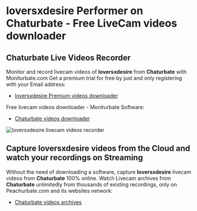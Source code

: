 # loversxdesire Performer on Chaturbate - Free LiveCam videos downloader

## Chaturbate Live Videos Recorder

Monitor and record livecam videos of **loversxdesire** from **Chaturbate** with Moniturbate.com
Get a premium trial for free by just and only registering with your Email address:
* [loversxdesire Premium videos downloader](https://moniturbate.com/request-demo-licence-key.html)

Free livecam videos downloader - Moniturbate Software:
* [Chaturbate videos downloader](https://moniturbate.com/moniturbate-download-software.html)

![loversxdesire livecam videos recorder](https://peachurnet.com/templates/moniturbate-software.png)


## Capture loversxdesire videos from the Cloud and watch your recordings on Streaming

Without the need of downloading a software, capture **loversxdesire** livecam videos from **Chaturbate** 100% online.
Watch Livecam archives from **Chaturbate** unlimitedly from thousands of existing recordings, only on Peachurbate.com and its websites network:
* [Chaturbate videos archives](https://peachurnet.com/)